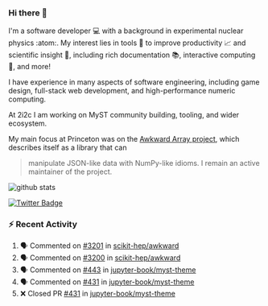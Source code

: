 ### Hi there 👋 

I'm a software developer 💻 with a background in experimental nuclear physics :atom:. My interest lies in tools :wrench: to improve productivity :chart_with_upwards_trend: and scientific insight :telescope:, including rich documentation 📚, interactive computing 🧮, and more! 

I have experience in many aspects of software engineering, including game design, full-stack web development, and high-performance numeric computing. 

At 2i2c I am working on MyST community building, tooling, and wider ecosystem. 

My main focus at Princeton was on the [Awkward Array project](awkward-array.org/), which describes itself as a library that can 
> manipulate JSON-like data with NumPy-like idioms. I remain an active maintainer of the project. 

![github stats](https://github-readme-stats.vercel.app/api?username=agoose77&show_icons=true&hide_rank=true&hide_title=true&bg_color=30,e76445,904e95&text_color=efe3ec&icon_color=efe3ec)
<!--
**agoose77/agoose77** is a ✨ _special_ ✨ repository because its `README.md` (this file) appears on your GitHub profile.

Here are some ideas to get you started:

- 🔭 I’m currently working on ...
- 🌱 I’m currently learning ...
- 👯 I’m looking to collaborate on ...
- 🤔 I’m looking for help with ...
- 💬 Ask me about ...
- 📫 How to reach me: ...
- 😄 Pronouns: ...
- ⚡ Fun fact: ...
-->

[![Twitter Badge](https://img.shields.io/twitter/follow/agoose77?style=flat-square&logo=Twitter&logoColor=white&color=cornflowerblue)](https://twitter.com/agoose77)

### :zap: Recent Activity

<!--START_SECTION:activity-->
1. 🗣 Commented on [#3201](https://github.com/scikit-hep/awkward/pull/3201#issuecomment-2265925559) in [scikit-hep/awkward](https://github.com/scikit-hep/awkward)
2. 🗣 Commented on [#3200](https://github.com/scikit-hep/awkward/issues/3200#issuecomment-2265899409) in [scikit-hep/awkward](https://github.com/scikit-hep/awkward)
3. 🗣 Commented on [#443](https://github.com/jupyter-book/myst-theme/pull/443#issuecomment-2263047054) in [jupyter-book/myst-theme](https://github.com/jupyter-book/myst-theme)
4. 🗣 Commented on [#431](https://github.com/jupyter-book/myst-theme/pull/431#issuecomment-2263041250) in [jupyter-book/myst-theme](https://github.com/jupyter-book/myst-theme)
5. ❌ Closed PR [#431](https://github.com/jupyter-book/myst-theme/pull/431) in [jupyter-book/myst-theme](https://github.com/jupyter-book/myst-theme)
<!--END_SECTION:activity-->
